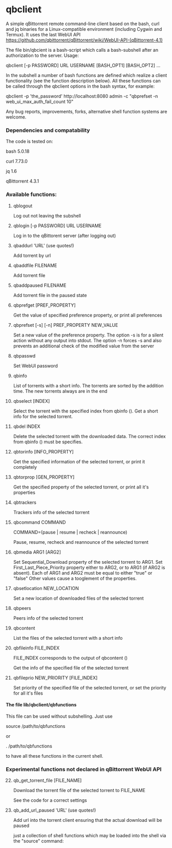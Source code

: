 # qbclient
A simple qBittorrent remote command-line client based on the bash, curl and jq binaries for a Linux-compatible environment (including Cygwin and Termux). It uses the last WebUI API https://github.com/qbittorrent/qBittorrent/wiki/WebUI-API-(qBittorrent-4.1)

The file bin/qbcient is a bash-script which calls a bash-subshell after an authorization to the server. Usage:

qbclient [-p PASSWORD] URL USERNAME [BASH_OPT1] [BASH_OPT2] ...

In the subshell a number of bash functions are defined which realize a client functionality (see the function description below). All these functions can be called through the qbclient options in the bash syntax, for example:

qbclient -p 'the_password' http://localhost:8080 admin -c "qbprefset -n web_ui_max_auth_fail_count 10"

Any bug reports, improvements, forks, alternative shell function systems are welcome.

### Dependencies and compatability

The code is tested on:

bash 5.0.18

curl 7.73.0

jq 1.6

qBittorrent 4.3.1

### Available functions:

1. qblogout 
    
    Log out not leaving the subshell

2. qblogin [-p PASSWORD] URL USERNAME

    Log in to the qBittorent server (after logging out)

3. qbaddurl 'URL' (use quotes!)
    
    Add torrent by url
4. qbaddfile FILENAME
    
    Add torrent file
5. qbaddpaused FILENAME
    
    Add torrent file in the paused state
6. qbprefget [PREF_PROPERTY]
    
    Get the value of specified preference property, or print all preferences
7. qbprefset [-s] [-n] PREF_PROPERTY NEW_VALUE
    
    Set a new value of the preference property. The option -s is for a silent action without any output into stdout. The option -n forces -s and also prevents an additional check of the modified value from the server

8. qbpasswd

    Set WebUI password
    
9. qbinfo 
    
    List of torrents with a short info. The torrents are sorted by the addition time. The new torrents always are in the end 
10. qbselect [INDEX]
    
    Select the torrent with the specified index from qbinfo (). Get a short info for the selected torrent. 
11. qbdel INDEX
    
    Delete the selected torrent with the downloaded data. The correct index from qbinfo () must be specifies.
12. qbtorinfo [INFO_PROPERTY]
    
    Get the specified information of the selected torrent, or print it completely
13. qbtorprop [GEN_PROPERTY]
    
    Get the specified property of the selected torrent, or print all it's properties 
14. qbtrackers
    
    Trackers info of the selected torrent
15. qbcommand COMMAND  
    
    COMMAND=(pause | resume | recheck | reannounce)
    
    Pause, resume, recheck and reannounce of the selected torrent
16. qbmedia ARG1 [ARG2]
    
    Set  Sequential_Download property of the selected torrent to ARG1. Set First_Last_Piece_Priority property either to ARG2, or to ARG1 (if ARG2 is absent). Each of ARG1 and ARG2 must be equal to either "true" or "false" Other values cause a tooglement of the properties.
17. qbsetlocation NEW_LOCATION
    
    Set a new location of downloaded files of the selected torrent
18. qbpeers
    
    Peers info of the selected torrent
19. qbcontent
    
    List the files of the selected torrent with a short info
20. qbfileinfo FILE_INDEX
    
    FILE_INDEX corresponds to the output of qbcontent ()
    
    Get the info of the specified file of the selected torrent
21. qbfileprio NEW_PRIORITY [FILE_INDEX]
    
    Set priority of the specified file of the selected torrent, or set the priority for all it's files
    
#### The file lib/qbclient/qbfunctions

This file can be used without subshelling. Just use

source /path/to/qbfunctions

or 

. /path/to/qbfunctions

to have all these functions in the current shell.

### Experimental functions not declared in qBittorrent WebUI API

22. qb_get_torrent_file [FILE_NAME]
    
    Download the torrent file of the selected torrent to FILE_NAME
    
    See the code for a correct settings 
23. qb_add_url_paused 'URL' (use quotes!)
    
    Add url into the torrent client ensuring that the actual download will be paused
    
    just a collection of shell functions which may be loaded into the shell via  the "source" command:


